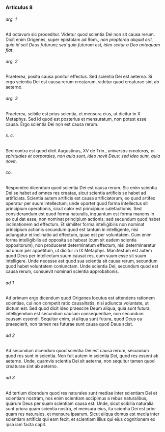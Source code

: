 ### Articulus 8

###### arg. 1
Ad octavum sic proceditur. Videtur quod scientia Dei non sit causa rerum. Dicit enim Origenes, super epistolam ad Rom., *non propterea aliquid erit, quia id scit Deus futurum; sed quia futurum est, ideo scitur a Deo antequam fiat*.

###### arg. 2
Praeterea, posita causa ponitur effectus. Sed scientia Dei est aeterna. Si ergo scientia Dei est causa rerum creatarum, videtur quod creaturae sint ab aeterno.

###### arg. 3
Praeterea, scibile est prius scientia, et mensura eius, ut dicitur in X Metaphys. Sed id quod est posterius et mensuratum, non potest esse causa. Ergo scientia Dei non est causa rerum.

###### s. c.
Sed contra est quod dicit Augustinus, XV de Trin., *universas creaturas, et spirituales et corporales, non quia sunt, ideo novit Deus; sed ideo sunt, quia novit*.

###### co.
Respondeo dicendum quod scientia Dei est causa rerum. Sic enim scientia Dei se habet ad omnes res creatas, sicut scientia artificis se habet ad artificiata. Scientia autem artificis est causa artificiatorum, eo quod artifex operatur per suum intellectum, unde oportet quod forma intellectus sit principium operationis, sicut calor est principium calefactionis. Sed considerandum est quod forma naturalis, inquantum est forma manens in eo cui dat esse, non nominat principium actionis; sed secundum quod habet inclinationem ad effectum. Et similiter forma intelligibilis non nominat principium actionis secundum quod est tantum in intelligente, nisi adiungatur ei inclinatio ad effectum, quae est per voluntatem. Cum enim forma intelligibilis ad opposita se habeat (cum sit eadem scientia oppositorum), non produceret determinatum effectum, nisi determinaretur ad unum per appetitum, ut dicitur in IX Metaphys. Manifestum est autem quod Deus per intellectum suum causat res, cum suum esse sit suum intelligere. Unde necesse est quod sua scientia sit causa rerum, secundum quod habet voluntatem coniunctam. Unde scientia Dei, secundum quod est causa rerum, consuevit nominari scientia approbationis.

###### ad 1
Ad primum ergo dicendum quod Origenes locutus est attendens rationem scientiae, cui non competit ratio causalitatis, nisi adiuncta voluntate, ut dictum est. Sed quod dicit ideo praescire Deum aliqua, quia sunt futura, intelligendum est secundum causam consequentiae, non secundum causam essendi. Sequitur enim, si aliqua sunt futura, quod Deus ea praescierit, non tamen res futurae sunt causa quod Deus sciat.

###### ad 2
Ad secundum dicendum quod scientia Dei est causa rerum, secundum quod res sunt in scientia. Non fuit autem in scientia Dei, quod res essent ab aeterno. Unde, quamvis scientia Dei sit aeterna, non sequitur tamen quod creaturae sint ab aeterno.

###### ad 3
Ad tertium dicendum quod res naturales sunt mediae inter scientiam Dei et scientiam nostram, nos enim scientiam accipimus a rebus naturalibus, quarum Deus per suam scientiam causa est. Unde, sicut scibilia naturalia sunt priora quam scientia nostra, et mensura eius, ita scientia Dei est prior quam res naturales, et mensura ipsarum. Sicut aliqua domus est media inter scientiam artificis qui eam fecit, et scientiam illius qui eius cognitionem ex ipsa iam facta capit.

